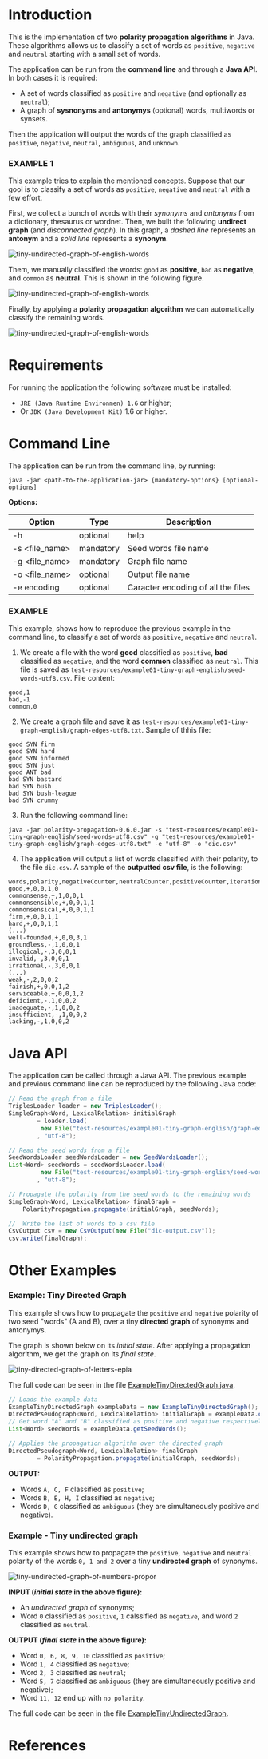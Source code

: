 # Introduction

This is the implementation of two **polarity propagation algorithms** in Java. 
These algorithms allows us to classify a set of words as `positive`, `negative`
and `neutral` starting with a small set of words.

The application can be run from the **command line** and through a **Java API**.
In both cases it is required:

- A set of words classified as `positive` and `negative` (and optionally as `neutral`);
- A graph of **sysnonyms** and **antonymys** (optional) words, multiwords or synsets.

Then the application will output the words of the graph classified as `positive`, 
`negative`, `neutral`, `ambiguous`, and `unknown`.

### EXAMPLE 1

This example tries to explain the mentioned concepts. Suppose that our gool is 
to classify a set of words as `positive`, `negative` and `neutral` with a few effort.

First, we collect a bunch of words with their *synonyms* and *antonyms* from a 
dictionary, thesaurus or wordnet. Then, we built the following **undirect graph**
(and *disconnected graph*).
In this graph, a *dashed line* represents an **antonym** and a *solid line*
represents a **synonym**. 

![tiny-undirected-graph-of-english-words](/test-resources/figures/ex01-undirected-graph-state-01.png)

Them, we manually classified the words: `good` as **positive**, `bad` as **negative**, 
and `common` as **neutral**. This is shown in the following figure.

![tiny-undirected-graph-of-english-words](/test-resources/figures/ex01-undirected-graph-state-02.png)

Finally, by applying a **polarity propagation algorithm** we can automatically 
classify the remaining words.

![tiny-undirected-graph-of-english-words](/test-resources/figures/ex01-undirected-graph-state-03.png)

# Requirements

For running the application the following software must be installed:
- `JRE (Java Runtime Environmen) 1.6` or higher;
- Or `JDK (Java Development Kit)` 1.6 or higher.

# Command Line

The application can be run from the command line, by running:

```
java -jar <path-to-the-application-jar> {mandatory-options} [optional-options]
```

**Options:**

| Option         | Type 	  | Description
| -------------- | ---------- | -----------
| -h             | optional   | help
| -s <file_name> | mandatory  | Seed words file name
| -g <file_name> | mandatory  | Graph file name
| -o <file_name> | optional   | Output file name
| -e encoding    | optional   | Caracter encoding of all the files

### EXAMPLE

This example, shows how to reproduce the previous example in the command line, to
classify a set of words as `positive`, `negative` and `neutral`. 

1. We create a file with the word **good** classified as `positive`, **bad** 
classified as `negative`, and the word **common** classified as `neutral`. 
This file is saved as `test-resources/example01-tiny-graph-english/seed-words-utf8.csv`.
File content:

```
good,1
bad,-1
common,0
```

2. We create a graph file and save it as `test-resources/example01-tiny-graph-english/graph-edges-utf8.txt`. 
Sample of thhis file:

```
good SYN firm
good SYN hard
good SYN informed
good SYN just
good ANT bad
bad SYN bastard
bad SYN bush
bad SYN bush-league
bad SYN crummy
```

3. Run the following command line:

```
java -jar polarity-propagation-0.6.0.jar -s "test-resources/example01-tiny-graph-english/seed-words-utf8.csv" -g "test-resources/example01-tiny-graph-english/graph-edges-utf8.txt" -e "utf-8" -o "dic.csv"
```

4. The application will output a list of words classified with their polarity, 
to the file `dic.csv`. 
A sample of the **outputted csv file**, is the following:

```
words,polarity,negativeCounter,neutralCounter,positiveCounter,iteration
good,+,0,0,1,0
commonsense,+,1,0,0,1
commonsensible,+,0,0,1,1
commonsensical,+,0,0,1,1
firm,+,0,0,1,1
hard,+,0,0,1,1
(...)
well-founded,+,0,0,3,1
groundless,-,1,0,0,1
illogical,-,3,0,0,1
invalid,-,3,0,0,1
irrational,-,3,0,0,1
(...)
weak,-,2,0,0,2
fairish,+,0,0,1,2
serviceable,+,0,0,1,2
deficient,-,1,0,0,2
inadequate,-,1,0,0,2
insufficient,-,1,0,0,2
lacking,-,1,0,0,2
```

# Java API

The application can be called through a Java API. The previous example and previous
command line can be reproduced by the following Java code:

```java
// Read the graph from a file
TriplesLoader loader = new TriplesLoader();
SimpleGraph<Word, LexicalRelation> initialGraph 
		= loader.load(
		 new File("test-resources/example01-tiny-graph-english/graph-edges-utf8.txt")
		, "utf-8");

// Read the seed words from a file
SeedWordsLoader seedWordsLoader = new SeedWordsLoader(); 
List<Word> seedWords = seedWordsLoader.load(
		 new File("test-resources/example01-tiny-graph-english/seed-words-utf8.csv")
		, "utf-8");

// Propagate the polarity from the seed words to the remaining words
SimpleGraph<Word, LexicalRelation> finalGraph = 
	PolarityPropagation.propagate(initialGraph, seedWords);

//	Write the list of words to a csv file
CsvOutput csv = new CsvOutput(new File("dic-output.csv"));
csv.write(finalGraph);          
```

# Other Examples

### Example: Tiny Directed Graph 

This example shows how to propagate the `positive` and `negative` polarity of two 
seed "words" (A and B), over a tiny **directed graph** of synonyms and antonymys.

The graph is shown below on its *initial state*. 
After applying a propagation algorithm, we get the graph on its *final state*.

![tiny-directed-graph-of-letters-epia](/test-resources/figures/tiny-directed-graph-of-letters-epia.png)

The full code can be seen in the file [ExampleTinyDirectedGraph.java](src/pt/psantos/phd/polarity/propagation/examples/ExampleTinyDirectedGraph.java#L149).

```java
// Loads the example data
ExampleTinyDirectedGraph exampleData = new ExampleTinyDirectedGraph();
DirectedPseudograph<Word, LexicalRelation> initialGraph = exampleData.createDirectedGraph();
// Get word "A" and "B" classified as positive and negative respectively
List<Word> seedWords = exampleData.getSeedWords();

// Applies the propagation algorithm over the directed graph
DirectedPseudograph<Word, LexicalRelation> finalGraph 
		= PolarityPropagation.propagate(initialGraph, seedWords);
```

**OUTPUT:**
- Words `A, C, F` classified as `positive`;
- Words `B, E, H, I` classified as `negative`;
- Words `D, G` classified as `ambiguous` (they are simultaneously positive and negative).

### Example - Tiny undirected graph

This example shows how to propagate the `positive`, `negative` and `neutral` 
polarity of the words `0, 1 and 2` over a tiny **undirected graph** of synonyms.

![tiny-undirected-graph-of-numbers-propor](/test-resources/figures/tiny-undirected-graph-of-numbers-propor.png)

**INPUT (*initial state* in the above figure):**
- An *undirected graph* of synonyms;
- Word `0` classified as `positive`, `1` calssified as `negative`, and
word `2` classified as `neutral`.

**OUTPUT (*final state* in the above figure):**
- Word `0, 6, 8, 9, 10` classified as `positive`;
- Word `1, 4` classified as `negative`;
- Word `2, 3` classified as `neutral`;
- Word `5, 7` classified as `ambiguous` (they are simultaneously positive and negative);
- Word `11, 12` end up with `no polarity`.

The full code can be seen in the file [ExampleTinyUndirectedGraph](src/pt/psantos/phd/polarity/propagation/examples/ExampleTinyUndirectedGraph.java).

# References